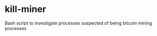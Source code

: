 kill-miner
==========

Bash script to investigate processes suspected of being bitcoin mining processes
